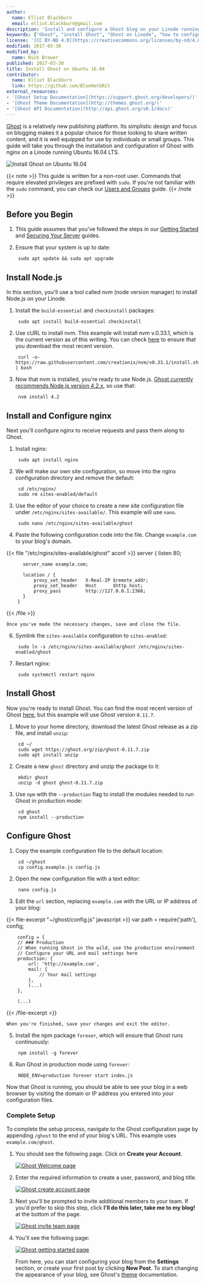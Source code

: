 ```yaml
---
author:
  name: Elliot Blackburn
  email: elliot.blackburn@gmail.com
description: 'Install and configure a Ghost blog on your Linode running Ubuntu 16.04.'
keywords: ["Ghost", "install Ghost", "Ghost on Linode", "how to configure Ghost"]
license: '[CC BY-ND 4.0](https://creativecommons.org/licenses/by-nd/4.0)'
modified: 2017-03-30
modified_by:
  name: Nick Brewer
published: 2017-03-30
title: Install Ghost on Ubuntu 16.04
contributor:
  name: Elliot Blackburn
  link: https://github.com/BlueHatbRit
external_resources:
- '[Ghost Setup Documentation](https://support.ghost.org/developers/)'
- '[Ghost Theme Documentation](http://themes.ghost.org/)'
- '[Ghost API Documentation](http://api.ghost.org/v0.1/docs)'
---
```


[Ghost](https://ghost.org/) is a relatively new publishing platform. Its simplistic design and focus on blogging makes it a popular choice for those looking to share written content, and it is well equipped for use by individuals or small groups. This guide will take you through the installation and configuration of Ghost with nginx on a Linode running Ubuntu 16.04 LTS.

![Install Ghost on Ubuntu 16.04](/docs/assets/install-ghost-on-ubuntu-16-04.png)

{{< note >}}
This guide is written for a non-root user. Commands that require elevated privileges are prefixed with `sudo`. If you're not familiar with the `sudo` command, you can check our [Users and Groups](/docs/tools-reference/linux-users-and-groups) guide.
{{< /note >}}

## Before you Begin

1. This guide assumes that you've followed the steps in our [Getting Started](/docs/getting-started) and [Securing Your Server](/docs/security/securing-your-server) guides.

2. Ensure that your system is up to date:

        sudo apt update && sudo apt upgrade

## Install Node.js

In this section, you'll use a tool called *nvm* (node version manager) to install Node.js on your Linode.

1. Install the `build-essential` and `checkinstall` packages:

        sudo apt install build-essential checkinstall

2. Use cURL to install nvm. This example will install nvm v.0.33.1, which is the current version as of this writing. You can check [here](https://raw.githubusercontent.com/creationix/nvm/) to ensure that you download the most recent version.

        curl -o- https://raw.githubusercontent.com/creationix/nvm/v0.33.1/install.sh | bash

3. Now that nvm is installed, you're ready to use Node.js. [Ghost currently recommends Node.js version 4.2.x](http://support.ghost.org/supported-node-versions/), so use that:

        nvm install 4.2

## Install and Configure nginx

Next you'll configure nginx to receive requests and pass them along to Ghost.

1. Install nginx:

        sudo apt install nginx

2. We will make our own site configuration, so move into the nginx configuration directory and remove the default:

        cd /etc/nginx/
        sudo rm sites-enabled/default

3. Use the editor of your choice to create a new site configuration file under `/etc/nginx/sites-available/`. This example will use `nano`.

        sudo nano /etc/nginx/sites-available/ghost

4. Paste the following configuration code into the file. Change `example.com` to your blog's domain.

{{< file "/etc/nginx/sites-available/ghost" aconf >}}
        server {
          listen 80;

          server_name example.com;

          location / {
              proxy_set_header   X-Real-IP $remote_addr;
              proxy_set_header   Host      $http_host;
              proxy_pass         http://127.0.0.1:2368;
          }
        }
{{< /file >}}


    Once you've made the necessary changes, save and close the file.

6. Symlink the `sites-available` configuration to `sites-enabled`:

        sudo ln -s /etc/nginx/sites-available/ghost /etc/nginx/sites-enabled/ghost

7. Restart nginx:

        sudo systemctl restart nginx

## Install Ghost

Now you're ready to install Ghost. You can find the most recent version of Ghost [here](https://ghost.org/developers/), but this example will use Ghost version `0.11.7`.

1. Move to your home directory, download the latest Ghost release as a zip file, and install `unzip`:

        cd ~/
        sudo wget https://ghost.org/zip/ghost-0.11.7.zip
        sudo apt install unzip

2. Create a new `ghost` directory and unzip the package to it:

		mkdir ghost
        unzip -d ghost ghost-0.11.7.zip

3. Use `npm` with the `--production` flag to install the modules needed to run Ghost in production mode:

        cd ghost
        npm install --production

## Configure Ghost

1. Copy the example configuration file to the default location:

        cd ~/ghost
        cp config.example.js config.js

2. Open the new configuration file with a text editor:

        nano config.js

3. Edit the `url` section, replacing `example.com` with the URL or IP address of your blog:

{{< file-excerpt "~/ghost/config.js" javascript >}}
        var path = require('path'),
        config;

        config = {
        // ### Production
        // When running Ghost in the wild, use the production environment
        // Configure your URL and mail settings here
        production: {
            url: 'http://example.com',
            mail: {
                // Your mail settings
            },
            (...)
        },

        (...)
{{< /file-excerpt >}}


    When you're finished, save your changes and exit the editor.

5. Install the npm package `forever`, which will ensure that Ghost runs continuously:

        npm install -g forever

6. Run Ghost in production mode using `forever`:

        NODE_ENV=production forever start index.js

Now that Ghost is running, you should be able to see your blog in a web browser by visiting the domain or IP address you entered into your configuration files.

### Complete Setup

To complete the setup process, navigate to the Ghost configuration page by appending `/ghost` to the end of your blog's URL. This example uses `example.com/ghost`.

1. You should see the following page. Click on **Create your Account**.

    [![Ghost Welcome page](/docs/assets/ghost-welcome-small.png)](/docs/assets/ghost-welcome.png)

2. Enter the required information to create a user, password, and blog title.

    [![Ghost create account page](/docs/assets/ghost-create-account-small.png)](/docs/assets/ghost-create-account.png)

3. Next you'll be prompted to invite additional members to your team. If you'd prefer to skip this step, click **I'll do this later, take me to my blog!** at the bottom of the page.

    [![Ghost invite team page](/docs/assets/ghost-invite-team-small.png)](/docs/assets/ghost-invite-team.png)

4.  You'll see the following page:

    [![Ghost getting started page](/docs/assets/ghost-getting-started-small.png)](/docs/assets/ghost-getting-started.png)

    From here, you can start configuring your blog from the **Settings** section, or create your first post by clicking **New Post**. To start changing the appearance of your blog, see Ghost's [theme](http://themes.ghost.org/) documentation.

